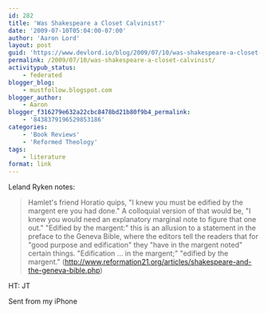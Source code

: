 ```yaml
---
id: 282
title: 'Was Shakespeare a Closet Calvinist?'
date: '2009-07-10T05:04:00-07:00'
author: 'Aaron Lord'
layout: post
guid: 'https://www.devlord.io/blog/2009/07/10/was-shakespeare-a-closet-calvinist/'
permalink: /2009/07/10/was-shakespeare-a-closet-calvinist/
activitypub_status:
    - federated
blogger_blog:
    - mustfollow.blogspot.com
blogger_author:
    - Aaron
blogger_f316279e632a22cbc8478bd21b80f9b4_permalink:
    - '8438379196529853186'
categories:
    - 'Book Reviews'
    - 'Reformed Theology'
tags:
    - literature
format: link
---
```


Leland Ryken notes:
<blockquote>Hamlet's friend Horatio quips, "I knew you must be edified by the margent ere you had done." A colloquial version of that would be, "I knew you would need an explanatory marginal note to figure that one out." "Edified by the margent:" this is an allusion to a statement in the preface to the Geneva Bible, where the editors tell the readers that for "good purpose and edification" they "have in the margent noted" certain things. "Edification ... in the margent;" "edified by the margent." (<a href="http://www.reformation21.org/articles/shakespeare-and-the-geneva-bible.php">http://www.reformation21.org/articles/shakespeare-and-the-geneva-bible.php</a>)</blockquote>
HT: JT

Sent from my iPhone
<div class="blogger-post-footer"><img alt="" width="1" height="1" /></div>